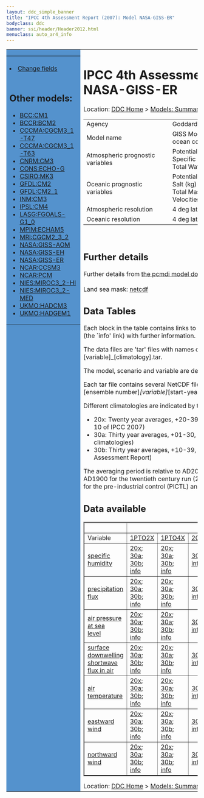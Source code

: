 ```yaml
---
layout: ddc_simple_banner
title: "IPCC 4th Assessment Report (2007): Model NASA-GISS-ER"
bodyclass: ddc
banner: ssi/header/Header2012.html
menuclass: auto_ar4_info
---
```



<table width="100%" border="0" cellspacing="0" cellpadding="0" style="border-collapse: collapse;">
<tr style="margin:0;padding:0;border:0;">
<td style="margin:0;padding:0;border:0;height:1pt;width:150pt;background:#5492CD;" valign="top" >

<div id="lh-col2" class="auto_ar4_info">
<table class="menumain" bgcolor="#5492CD" cellspacing="0" width="100%" border="0">
<tr><td>

<br/>
<li><a href="model-NASA-GISS-ER-change.html">Change fields</a></li><br/>

<h2> Other models:</h2>
<ul>
<li><a href="model-BCC-CM1.html">BCC:CM1</a></li>
<li><a href="model-BCCR-BCM2.html">BCCR:BCM2</a></li>
<li><a href="model-CCCMA-CGCM3_1-T47.html">CCCMA:CGCM3_1-T47</a></li>
<li><a href="model-CCCMA-CGCM3_1-T63.html">CCCMA:CGCM3_1-T63</a></li>
<li><a href="model-CNRM-CM3.html">CNRM:CM3</a></li>
<li><a href="model-CONS-ECHO-G.html">CONS:ECHO-G</a></li>
<li><a href="model-CSIRO-MK3.html">CSIRO:MK3</a></li>
<li><a href="model-GFDL-CM2.html">GFDL:CM2</a></li>
<li><a href="model-GFDL-CM2_1.html">GFDL:CM2_1</a></li>
<li><a href="model-INM-CM3.html">INM:CM3</a></li>
<li><a href="model-IPSL-CM4.html">IPSL:CM4</a></li>
<li><a href="model-LASG-FGOALS-G1_0.html">LASG:FGOALS-G1_0</a></li>
<li><a href="model-MPIM-ECHAM5.html">MPIM:ECHAM5</a></li>
<li><a href="model-MRI-CGCM2_3_2.html">MRI:CGCM2_3_2</a></li>
<li><a href="model-NASA-GISS-AOM.html">NASA:GISS-AOM</a></li>
<li><a href="model-NASA-GISS-EH.html">NASA:GISS-EH</a></li>
<li><a href="model-NASA-GISS-ER.html">NASA:GISS-ER</a></li>
<li><a href="model-NCAR-CCSM3.html">NCAR:CCSM3</a></li>
<li><a href="model-NCAR-PCM.html">NCAR:PCM</a></li>
<li><a href="model-NIES-MIROC3_2-HI.html">NIES:MIROC3_2-HI</a></li>
<li><a href="model-NIES-MIROC3_2-MED.html">NIES:MIROC3_2-MED</a></li>
<li><a href="model-UKMO-HADCM3.html">UKMO:HADCM3</a></li>
<li><a href="model-UKMO-HADGEM1.html">UKMO:HADGEM1</a></li>
</ul>

</td></tr> 
<!--#include virtual="/ssi12/logos/badc.html" -->
</table>
</div>
</td>
<td><h1>IPCC 4th Assessment Report (2007): Model NASA-GISS-ER</h1>

<!-- Breadcrumb1 -->
<div id="breadcrumb1" align="left">
Location: <a href="/index.html">DDC Home</a> > <a href="/sim/gcm_clim/">Models: Summary Data</a>
> <a href="/sim/gcm_clim/SRES_AR4/index.html">AR4 (2007): SRES scenarios</a>
</div>
<!-- End of Breadcrumb1 --><table class="meta-data-table">
<tr>
     <td class="meta-table-col1">Agency</td><td> Goddard Institute for Space Studies (GISS), NASA, USA</td>
</tr>
<tr>
     <td class="meta-table-col1">Model name</td><td> GISS ModelE-H and GISS ModelE-R (which differ only in ocean component)</td>
</tr>
<tr>
     <td class="meta-table-col1">Atmospheric prognostic variables</td><td> Potential Temp<br/>
 Specific Humidity<br/>
 Total Water Condensate (either all ice or all liquid).</td>
</tr>
<tr>
     <td class="meta-table-col1">Oceanic prognostic variables</td><td> Potential Enthalpy (J)<br/>
 Salt (kg)<br/>
 Total Mass (kg)<br/>
 Velocities (m/s).</td>
</tr>
<tr>
     <td class="meta-table-col1">Atmospheric resolution</td><td> 4 deg lat, 5 deg long, L??</td>
</tr>
<tr>
     <td class="meta-table-col1">Oceanic resolution</td><td> 4 deg lat, 5 deg long</td>
</tr>
</table>
<br/>
<h2>Further details</h2>
    Further details from <a href="http://www-pcmdi.llnl.gov/ipcc/model_documentation/ipcc_model_documentation.php">
          the pcmdi model documentation page</a>
<br/>
<br/>Land sea mask: <a href="/cgi-bin/downl/ar4_nc/sftlf/GIER_sftlf.nc">netcdf</a><br/>
<h2> Data Tables</h2>

Each block in the table contains links to one or more data files and
to one information page (the `info' link) with further information.
<p/>

The data files are 'tar' files with names of the form
[model]_[scenario]_[variable]_[climatology].tar.
<p/>

The model, scenario and variable are determined by the position in
the table.
<p/>

Each tar file contains several NetCDF files with names of the form:
[model]_[scenario]_[ensemble number]_[variable]_[start-year]-[end-year].nc.
<p/>

Different climatologies are indicated by the links within each table entry.
<ul>
<li>20x: Twenty year averages, +20-39, +46-65, +80-99, +180-199 (as used in Chapt. 10 of IPCC 2007)</li>
<li>30a: Thirty year averages, +01-30, +31-60, +61-90 (as used in the observational climatologies)</li>
<li>30b: Thirty year averages, +10-39, +40-69, +70-99 (for compatibility with the 3rd Assessment Report)</li>
</ul>
The averaging period is relative to AD2000 for SRES scenarios A1B, A2 and B1,
relative to AD1900 for the twentieth century run (20C3M) and relative to the
start of the experiment for the pre-industrial control (PICTL) and the
1PCTO2X and 1PCTO4X runs.
<p/>

<h2>Data available</h2>

<table class="data-table"  border="2">
<tr><td></td>
<td colspan="8" align="center">Scenario</td>
</tr>
<tr><td>Variable</td>
      <td><a href="scenario-1PTO2X.html">1PTO2X</a></td>
      <td><a href="scenario-1PTO4X.html">1PTO4X</a></td>
      <td><a href="scenario-20C3M.html">20C3M</a></td>
      <td><a href="scenario-COMMIT.html">COMMIT</a></td>
      <td><a href="scenario-PICTL.html">PICTL</a></td>
      <td><a href="scenario-SRA1B.html">SRA1B</a></td>
      <td><a href="scenario-SRA2.html">SRA2</a></td>
      <td><a href="scenario-SRB1.html">SRB1</a></td>
</tr>
<tr><td class="data-table-col1"><a href="var-specific_humidity.html">specific humidity</a></td>
      <td class="data-table-item">
      <a href="/cgi-bin/downl/ar4_nc/huss/GIER_1PTO2X_huss_oc20x.tar">20x</a>;
      <a href="/cgi-bin/downl/ar4_nc/huss/GIER_1PTO2X_huss_oc30a.tar">30a</a>;
      <a href="/cgi-bin/downl/ar4_nc/huss/GIER_1PTO2X_huss_oc30b.tar">30b</a>;
      <a href="/ar4/info/NASA-GISS-ER_1PTO2X_huss.html">info</a></td>
      <td class="data-table-item">
      <a href="/cgi-bin/downl/ar4_nc/huss/GIER_1PTO4X_huss_oc20x.tar">20x</a>;
      <a href="/cgi-bin/downl/ar4_nc/huss/GIER_1PTO4X_huss_oc30a.tar">30a</a>;
      <a href="/cgi-bin/downl/ar4_nc/huss/GIER_1PTO4X_huss_oc30b.tar">30b</a>;
      <a href="/ar4/info/NASA-GISS-ER_1PTO4X_huss.html">info</a></td>
      <td class="data-table-item">
      <a href="/cgi-bin/downl/ar4_nc/huss/GIER_20C3M_huss_c30a.tar">30a</a>;
      <a href="/ar4/info/NASA-GISS-ER_20C3M_huss.html">info</a></td>
      <td class="data-table-item">
      <a href="/cgi-bin/downl/ar4_nc/huss/GIER_COMMIT_huss_c20x.tar">20x</a>;
      <a href="/cgi-bin/downl/ar4_nc/huss/GIER_COMMIT_huss_c30a.tar">30a</a>;
      <a href="/cgi-bin/downl/ar4_nc/huss/GIER_COMMIT_huss_c30b.tar">30b</a>;
      <a href="/ar4/info/NASA-GISS-ER_COMMIT_huss.html">info</a></td>
      <td class="data-table-item">
      <a href="/cgi-bin/downl/ar4_nc/huss/GIER_PICTL_huss_oc20x.tar">20x</a>;
      <a href="/cgi-bin/downl/ar4_nc/huss/GIER_PICTL_huss_oc30a.tar">30a</a>;
      <a href="/cgi-bin/downl/ar4_nc/huss/GIER_PICTL_huss_oc30b.tar">30b</a>;
      <a href="/ar4/info/NASA-GISS-ER_PICTL_huss.html">info</a></td>
      <td class="data-table-item">
      <a href="/cgi-bin/downl/ar4_nc/huss/GIER_SRA1B_huss_c20x.tar">20x</a>;
      <a href="/cgi-bin/downl/ar4_nc/huss/GIER_SRA1B_huss_c30b.tar">30b</a>;
      <a href="/ar4/info/NASA-GISS-ER_SRA1B_huss.html">info</a></td>
      <td class="data-table-item">
      <a href="/cgi-bin/downl/ar4_nc/huss/GIER_SRA2_huss_c20x.tar">20x</a>;
      <a href="/cgi-bin/downl/ar4_nc/huss/GIER_SRA2_huss_c30b.tar">30b</a>;
      <a href="/ar4/info/NASA-GISS-ER_SRA2_huss.html">info</a></td>
      <td class="data-table-empty">--</td>
</tr>
<tr><td class="data-table-col1"><a href="var-precipitation_flux.html">precipitation flux</a></td>
      <td class="data-table-item">
      <a href="/cgi-bin/downl/ar4_nc/pr/GIER_1PTO2X_pr_oc20x.tar">20x</a>;
      <a href="/cgi-bin/downl/ar4_nc/pr/GIER_1PTO2X_pr_oc30a.tar">30a</a>;
      <a href="/cgi-bin/downl/ar4_nc/pr/GIER_1PTO2X_pr_oc30b.tar">30b</a>;
      <a href="/ar4/info/NASA-GISS-ER_1PTO2X_pr.html">info</a></td>
      <td class="data-table-item">
      <a href="/cgi-bin/downl/ar4_nc/pr/GIER_1PTO4X_pr_oc20x.tar">20x</a>;
      <a href="/cgi-bin/downl/ar4_nc/pr/GIER_1PTO4X_pr_oc30a.tar">30a</a>;
      <a href="/cgi-bin/downl/ar4_nc/pr/GIER_1PTO4X_pr_oc30b.tar">30b</a>;
      <a href="/ar4/info/NASA-GISS-ER_1PTO4X_pr.html">info</a></td>
      <td class="data-table-item">
      <a href="/cgi-bin/downl/ar4_nc/pr/GIER_20C3M_pr_c30a.tar">30a</a>;
      <a href="/ar4/info/NASA-GISS-ER_20C3M_pr.html">info</a></td>
      <td class="data-table-item">
      <a href="/cgi-bin/downl/ar4_nc/pr/GIER_COMMIT_pr_c20x.tar">20x</a>;
      <a href="/cgi-bin/downl/ar4_nc/pr/GIER_COMMIT_pr_c30a.tar">30a</a>;
      <a href="/cgi-bin/downl/ar4_nc/pr/GIER_COMMIT_pr_c30b.tar">30b</a>;
      <a href="/ar4/info/NASA-GISS-ER_COMMIT_pr.html">info</a></td>
      <td class="data-table-item">
      <a href="/cgi-bin/downl/ar4_nc/pr/GIER_PICTL_pr_oc20x.tar">20x</a>;
      <a href="/cgi-bin/downl/ar4_nc/pr/GIER_PICTL_pr_oc30a.tar">30a</a>;
      <a href="/cgi-bin/downl/ar4_nc/pr/GIER_PICTL_pr_oc30b.tar">30b</a>;
      <a href="/ar4/info/NASA-GISS-ER_PICTL_pr.html">info</a></td>
      <td class="data-table-empty">--</td>
      <td class="data-table-item">
      <a href="/cgi-bin/downl/ar4_nc/pr/GIER_SRA2_pr_c20x.tar">20x</a>;
      <a href="/cgi-bin/downl/ar4_nc/pr/GIER_SRA2_pr_c30b.tar">30b</a>;
      <a href="/ar4/info/NASA-GISS-ER_SRA2_pr.html">info</a></td>
      <td class="data-table-item">
      <a href="/cgi-bin/downl/ar4_nc/pr/GIER_SRB1_pr_c20x.tar">20x</a>;
      <a href="/cgi-bin/downl/ar4_nc/pr/GIER_SRB1_pr_c30b.tar">30b</a>;
      <a href="/ar4/info/NASA-GISS-ER_SRB1_pr.html">info</a></td>
</tr>
<tr><td class="data-table-col1"><a href="var-air_pressure_at_sea_level.html">air pressure at sea<br/> level</a></td>
      <td class="data-table-item">
      <a href="/cgi-bin/downl/ar4_nc/psl/GIER_1PTO2X_psl_oc20x.tar">20x</a>;
      <a href="/cgi-bin/downl/ar4_nc/psl/GIER_1PTO2X_psl_oc30a.tar">30a</a>;
      <a href="/cgi-bin/downl/ar4_nc/psl/GIER_1PTO2X_psl_oc30b.tar">30b</a>;
      <a href="/ar4/info/NASA-GISS-ER_1PTO2X_psl.html">info</a></td>
      <td class="data-table-item">
      <a href="/cgi-bin/downl/ar4_nc/psl/GIER_1PTO4X_psl_oc20x.tar">20x</a>;
      <a href="/cgi-bin/downl/ar4_nc/psl/GIER_1PTO4X_psl_oc30a.tar">30a</a>;
      <a href="/cgi-bin/downl/ar4_nc/psl/GIER_1PTO4X_psl_oc30b.tar">30b</a>;
      <a href="/ar4/info/NASA-GISS-ER_1PTO4X_psl.html">info</a></td>
      <td class="data-table-item">
      <a href="/cgi-bin/downl/ar4_nc/psl/GIER_20C3M_psl_c30a.tar">30a</a>;
      <a href="/ar4/info/NASA-GISS-ER_20C3M_psl.html">info</a></td>
      <td class="data-table-item">
      <a href="/cgi-bin/downl/ar4_nc/psl/GIER_COMMIT_psl_c20x.tar">20x</a>;
      <a href="/cgi-bin/downl/ar4_nc/psl/GIER_COMMIT_psl_c30a.tar">30a</a>;
      <a href="/cgi-bin/downl/ar4_nc/psl/GIER_COMMIT_psl_c30b.tar">30b</a>;
      <a href="/ar4/info/NASA-GISS-ER_COMMIT_psl.html">info</a></td>
      <td class="data-table-item">
      <a href="/cgi-bin/downl/ar4_nc/psl/GIER_PICTL_psl_oc20x.tar">20x</a>;
      <a href="/cgi-bin/downl/ar4_nc/psl/GIER_PICTL_psl_oc30a.tar">30a</a>;
      <a href="/cgi-bin/downl/ar4_nc/psl/GIER_PICTL_psl_oc30b.tar">30b</a>;
      <a href="/ar4/info/NASA-GISS-ER_PICTL_psl.html">info</a></td>
      <td class="data-table-item">
      <a href="/cgi-bin/downl/ar4_nc/psl/GIER_SRA1B_psl_c20x.tar">20x</a>;
      <a href="/cgi-bin/downl/ar4_nc/psl/GIER_SRA1B_psl_c30b.tar">30b</a>;
      <a href="/ar4/info/NASA-GISS-ER_SRA1B_psl.html">info</a></td>
      <td class="data-table-item">
      <a href="/cgi-bin/downl/ar4_nc/psl/GIER_SRA2_psl_c20x.tar">20x</a>;
      <a href="/cgi-bin/downl/ar4_nc/psl/GIER_SRA2_psl_c30b.tar">30b</a>;
      <a href="/ar4/info/NASA-GISS-ER_SRA2_psl.html">info</a></td>
      <td class="data-table-item">
      <a href="/cgi-bin/downl/ar4_nc/psl/GIER_SRB1_psl_c20x.tar">20x</a>;
      <a href="/cgi-bin/downl/ar4_nc/psl/GIER_SRB1_psl_c30b.tar">30b</a>;
      <a href="/ar4/info/NASA-GISS-ER_SRB1_psl.html">info</a></td>
</tr>
<tr><td class="data-table-col1"><a href="var-surface_downwelling_shortwave_flux_in_air.html">surface downwelling<br/> shortwave flux in air</a></td>
      <td class="data-table-item">
      <a href="/cgi-bin/downl/ar4_nc/rsds/GIER_1PTO2X_rsds_oc20x.tar">20x</a>;
      <a href="/cgi-bin/downl/ar4_nc/rsds/GIER_1PTO2X_rsds_oc30a.tar">30a</a>;
      <a href="/cgi-bin/downl/ar4_nc/rsds/GIER_1PTO2X_rsds_oc30b.tar">30b</a>;
      <a href="/ar4/info/NASA-GISS-ER_1PTO2X_rsds.html">info</a></td>
      <td class="data-table-item">
      <a href="/cgi-bin/downl/ar4_nc/rsds/GIER_1PTO4X_rsds_oc20x.tar">20x</a>;
      <a href="/cgi-bin/downl/ar4_nc/rsds/GIER_1PTO4X_rsds_oc30a.tar">30a</a>;
      <a href="/cgi-bin/downl/ar4_nc/rsds/GIER_1PTO4X_rsds_oc30b.tar">30b</a>;
      <a href="/ar4/info/NASA-GISS-ER_1PTO4X_rsds.html">info</a></td>
      <td class="data-table-item">
      <a href="/cgi-bin/downl/ar4_nc/rsds/GIER_20C3M_rsds_c30a.tar">30a</a>;
      <a href="/ar4/info/NASA-GISS-ER_20C3M_rsds.html">info</a></td>
      <td class="data-table-item">
      <a href="/cgi-bin/downl/ar4_nc/rsds/GIER_COMMIT_rsds_c20x.tar">20x</a>;
      <a href="/cgi-bin/downl/ar4_nc/rsds/GIER_COMMIT_rsds_c30a.tar">30a</a>;
      <a href="/cgi-bin/downl/ar4_nc/rsds/GIER_COMMIT_rsds_c30b.tar">30b</a>;
      <a href="/ar4/info/NASA-GISS-ER_COMMIT_rsds.html">info</a></td>
      <td class="data-table-item">
      <a href="/cgi-bin/downl/ar4_nc/rsds/GIER_PICTL_rsds_oc20x.tar">20x</a>;
      <a href="/cgi-bin/downl/ar4_nc/rsds/GIER_PICTL_rsds_oc30a.tar">30a</a>;
      <a href="/cgi-bin/downl/ar4_nc/rsds/GIER_PICTL_rsds_oc30b.tar">30b</a>;
      <a href="/ar4/info/NASA-GISS-ER_PICTL_rsds.html">info</a></td>
      <td class="data-table-item">
      <a href="/cgi-bin/downl/ar4_nc/rsds/GIER_SRA1B_rsds_c20x.tar">20x</a>;
      <a href="/cgi-bin/downl/ar4_nc/rsds/GIER_SRA1B_rsds_c30b.tar">30b</a>;
      <a href="/ar4/info/NASA-GISS-ER_SRA1B_rsds.html">info</a></td>
      <td class="data-table-item">
      <a href="/cgi-bin/downl/ar4_nc/rsds/GIER_SRA2_rsds_c20x.tar">20x</a>;
      <a href="/cgi-bin/downl/ar4_nc/rsds/GIER_SRA2_rsds_c30b.tar">30b</a>;
      <a href="/ar4/info/NASA-GISS-ER_SRA2_rsds.html">info</a></td>
      <td class="data-table-item">
      <a href="/cgi-bin/downl/ar4_nc/rsds/GIER_SRB1_rsds_c20x.tar">20x</a>;
      <a href="/cgi-bin/downl/ar4_nc/rsds/GIER_SRB1_rsds_c30b.tar">30b</a>;
      <a href="/ar4/info/NASA-GISS-ER_SRB1_rsds.html">info</a></td>
</tr>
<tr><td class="data-table-col1"><a href="var-air_temperature.html">air temperature</a></td>
      <td class="data-table-item">
      <a href="/cgi-bin/downl/ar4_nc/tas/GIER_1PTO2X_tas_oc20x.tar">20x</a>;
      <a href="/cgi-bin/downl/ar4_nc/tas/GIER_1PTO2X_tas_oc30a.tar">30a</a>;
      <a href="/cgi-bin/downl/ar4_nc/tas/GIER_1PTO2X_tas_oc30b.tar">30b</a>;
      <a href="/ar4/info/NASA-GISS-ER_1PTO2X_tas.html">info</a></td>
      <td class="data-table-item">
      <a href="/cgi-bin/downl/ar4_nc/tas/GIER_1PTO4X_tas_oc20x.tar">20x</a>;
      <a href="/cgi-bin/downl/ar4_nc/tas/GIER_1PTO4X_tas_oc30a.tar">30a</a>;
      <a href="/cgi-bin/downl/ar4_nc/tas/GIER_1PTO4X_tas_oc30b.tar">30b</a>;
      <a href="/ar4/info/NASA-GISS-ER_1PTO4X_tas.html">info</a></td>
      <td class="data-table-item">
      <a href="/cgi-bin/downl/ar4_nc/tas/GIER_20C3M_tas_c30a.tar">30a</a>;
      <a href="/ar4/info/NASA-GISS-ER_20C3M_tas.html">info</a></td>
      <td class="data-table-item">
      <a href="/cgi-bin/downl/ar4_nc/tas/GIER_COMMIT_tas_c20x.tar">20x</a>;
      <a href="/cgi-bin/downl/ar4_nc/tas/GIER_COMMIT_tas_c30a.tar">30a</a>;
      <a href="/cgi-bin/downl/ar4_nc/tas/GIER_COMMIT_tas_c30b.tar">30b</a>;
      <a href="/ar4/info/NASA-GISS-ER_COMMIT_tas.html">info</a></td>
      <td class="data-table-item">
      <a href="/cgi-bin/downl/ar4_nc/tas/GIER_PICTL_tas_oc20x.tar">20x</a>;
      <a href="/cgi-bin/downl/ar4_nc/tas/GIER_PICTL_tas_oc30a.tar">30a</a>;
      <a href="/cgi-bin/downl/ar4_nc/tas/GIER_PICTL_tas_oc30b.tar">30b</a>;
      <a href="/ar4/info/NASA-GISS-ER_PICTL_tas.html">info</a></td>
      <td class="data-table-item">
      <a href="/cgi-bin/downl/ar4_nc/tas/GIER_SRA1B_tas_c20x.tar">20x</a>;
      <a href="/cgi-bin/downl/ar4_nc/tas/GIER_SRA1B_tas_c30b.tar">30b</a>;
      <a href="/ar4/info/NASA-GISS-ER_SRA1B_tas.html">info</a></td>
      <td class="data-table-item">
      <a href="/cgi-bin/downl/ar4_nc/tas/GIER_SRA2_tas_c20x.tar">20x</a>;
      <a href="/cgi-bin/downl/ar4_nc/tas/GIER_SRA2_tas_c30b.tar">30b</a>;
      <a href="/ar4/info/NASA-GISS-ER_SRA2_tas.html">info</a></td>
      <td class="data-table-item">
      <a href="/cgi-bin/downl/ar4_nc/tas/GIER_SRB1_tas_c20x.tar">20x</a>;
      <a href="/cgi-bin/downl/ar4_nc/tas/GIER_SRB1_tas_c30b.tar">30b</a>;
      <a href="/ar4/info/NASA-GISS-ER_SRB1_tas.html">info</a></td>
</tr>
<tr><td class="data-table-col1"><a href="var-eastward_wind.html">eastward wind</a></td>
      <td class="data-table-item">
      <a href="/cgi-bin/downl/ar4_nc/uas/GIER_1PTO2X_uas_oc20x.tar">20x</a>;
      <a href="/cgi-bin/downl/ar4_nc/uas/GIER_1PTO2X_uas_oc30a.tar">30a</a>;
      <a href="/cgi-bin/downl/ar4_nc/uas/GIER_1PTO2X_uas_oc30b.tar">30b</a>;
      <a href="/ar4/info/NASA-GISS-ER_1PTO2X_uas.html">info</a></td>
      <td class="data-table-item">
      <a href="/cgi-bin/downl/ar4_nc/uas/GIER_1PTO4X_uas_oc20x.tar">20x</a>;
      <a href="/cgi-bin/downl/ar4_nc/uas/GIER_1PTO4X_uas_oc30a.tar">30a</a>;
      <a href="/cgi-bin/downl/ar4_nc/uas/GIER_1PTO4X_uas_oc30b.tar">30b</a>;
      <a href="/ar4/info/NASA-GISS-ER_1PTO4X_uas.html">info</a></td>
      <td class="data-table-item">
      <a href="/cgi-bin/downl/ar4_nc/uas/GIER_20C3M_uas_c30a.tar">30a</a>;
      <a href="/ar4/info/NASA-GISS-ER_20C3M_uas.html">info</a></td>
      <td class="data-table-item">
      <a href="/cgi-bin/downl/ar4_nc/uas/GIER_COMMIT_uas_c20x.tar">20x</a>;
      <a href="/cgi-bin/downl/ar4_nc/uas/GIER_COMMIT_uas_c30a.tar">30a</a>;
      <a href="/cgi-bin/downl/ar4_nc/uas/GIER_COMMIT_uas_c30b.tar">30b</a>;
      <a href="/ar4/info/NASA-GISS-ER_COMMIT_uas.html">info</a></td>
      <td class="data-table-item">
      <a href="/cgi-bin/downl/ar4_nc/uas/GIER_PICTL_uas_oc20x.tar">20x</a>;
      <a href="/cgi-bin/downl/ar4_nc/uas/GIER_PICTL_uas_oc30a.tar">30a</a>;
      <a href="/cgi-bin/downl/ar4_nc/uas/GIER_PICTL_uas_oc30b.tar">30b</a>;
      <a href="/ar4/info/NASA-GISS-ER_PICTL_uas.html">info</a></td>
      <td class="data-table-item">
      <a href="/cgi-bin/downl/ar4_nc/uas/GIER_SRA1B_uas_c20x.tar">20x</a>;
      <a href="/cgi-bin/downl/ar4_nc/uas/GIER_SRA1B_uas_c30b.tar">30b</a>;
      <a href="/ar4/info/NASA-GISS-ER_SRA1B_uas.html">info</a></td>
      <td class="data-table-item">
      <a href="/cgi-bin/downl/ar4_nc/uas/GIER_SRA2_uas_c20x.tar">20x</a>;
      <a href="/cgi-bin/downl/ar4_nc/uas/GIER_SRA2_uas_c30b.tar">30b</a>;
      <a href="/ar4/info/NASA-GISS-ER_SRA2_uas.html">info</a></td>
      <td class="data-table-item">
      <a href="/cgi-bin/downl/ar4_nc/uas/GIER_SRB1_uas_c20x.tar">20x</a>;
      <a href="/cgi-bin/downl/ar4_nc/uas/GIER_SRB1_uas_c30b.tar">30b</a>;
      <a href="/ar4/info/NASA-GISS-ER_SRB1_uas.html">info</a></td>
</tr>
<tr><td class="data-table-col1"><a href="var-northward_wind.html">northward wind</a></td>
      <td class="data-table-item">
      <a href="/cgi-bin/downl/ar4_nc/vas/GIER_1PTO2X_vas_oc20x.tar">20x</a>;
      <a href="/cgi-bin/downl/ar4_nc/vas/GIER_1PTO2X_vas_oc30a.tar">30a</a>;
      <a href="/cgi-bin/downl/ar4_nc/vas/GIER_1PTO2X_vas_oc30b.tar">30b</a>;
      <a href="/ar4/info/NASA-GISS-ER_1PTO2X_vas.html">info</a></td>
      <td class="data-table-item">
      <a href="/cgi-bin/downl/ar4_nc/vas/GIER_1PTO4X_vas_oc20x.tar">20x</a>;
      <a href="/cgi-bin/downl/ar4_nc/vas/GIER_1PTO4X_vas_oc30a.tar">30a</a>;
      <a href="/cgi-bin/downl/ar4_nc/vas/GIER_1PTO4X_vas_oc30b.tar">30b</a>;
      <a href="/ar4/info/NASA-GISS-ER_1PTO4X_vas.html">info</a></td>
      <td class="data-table-item">
      <a href="/cgi-bin/downl/ar4_nc/vas/GIER_20C3M_vas_c30a.tar">30a</a>;
      <a href="/ar4/info/NASA-GISS-ER_20C3M_vas.html">info</a></td>
      <td class="data-table-item">
      <a href="/cgi-bin/downl/ar4_nc/vas/GIER_COMMIT_vas_c20x.tar">20x</a>;
      <a href="/cgi-bin/downl/ar4_nc/vas/GIER_COMMIT_vas_c30a.tar">30a</a>;
      <a href="/cgi-bin/downl/ar4_nc/vas/GIER_COMMIT_vas_c30b.tar">30b</a>;
      <a href="/ar4/info/NASA-GISS-ER_COMMIT_vas.html">info</a></td>
      <td class="data-table-item">
      <a href="/cgi-bin/downl/ar4_nc/vas/GIER_PICTL_vas_oc20x.tar">20x</a>;
      <a href="/cgi-bin/downl/ar4_nc/vas/GIER_PICTL_vas_oc30a.tar">30a</a>;
      <a href="/cgi-bin/downl/ar4_nc/vas/GIER_PICTL_vas_oc30b.tar">30b</a>;
      <a href="/ar4/info/NASA-GISS-ER_PICTL_vas.html">info</a></td>
      <td class="data-table-item">
      <a href="/cgi-bin/downl/ar4_nc/vas/GIER_SRA1B_vas_c20x.tar">20x</a>;
      <a href="/cgi-bin/downl/ar4_nc/vas/GIER_SRA1B_vas_c30b.tar">30b</a>;
      <a href="/ar4/info/NASA-GISS-ER_SRA1B_vas.html">info</a></td>
      <td class="data-table-item">
      <a href="/cgi-bin/downl/ar4_nc/vas/GIER_SRA2_vas_c20x.tar">20x</a>;
      <a href="/cgi-bin/downl/ar4_nc/vas/GIER_SRA2_vas_c30b.tar">30b</a>;
      <a href="/ar4/info/NASA-GISS-ER_SRA2_vas.html">info</a></td>
      <td class="data-table-item">
      <a href="/cgi-bin/downl/ar4_nc/vas/GIER_SRB1_vas_c20x.tar">20x</a>;
      <a href="/cgi-bin/downl/ar4_nc/vas/GIER_SRB1_vas_c30b.tar">30b</a>;
      <a href="/ar4/info/NASA-GISS-ER_SRB1_vas.html">info</a></td>
</tr>
</table>
</div>
<!-- Breadcrumb2 -->
<div id="breadcrumb2" align="left">
Location: <a href="/index.html">DDC Home</a> > <a href="/sim/gcm_clim/">Models: Summary Data</a>
> <a href="/sim/gcm_clim/SRES_AR4/index.html">AR4 (2007): SRES scenarios</a>
</div>
<!-- End of Breadcrumb2 --></td></tr></table>
